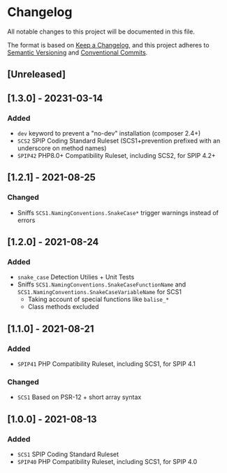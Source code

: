 # Changelog

All notable changes to this project will be documented in this file.

The format is based on [Keep a Changelog](https://keepachangelog.com/en/1.0.0/),
and this project adheres to [Semantic Versioning](https://semver.org/spec/v2.0.0.html) and
[Conventional Commits](https://www.conventionalcommits.org/en/v1.0.0/).

## [Unreleased]

## [1.3.0] - 20231-03-14

### Added

- `dev` keyword to prevent a "no-dev" installation (composer 2.4+)
- `SCS2` SPIP Coding Standard Ruleset (SCS1+prevention prefixed with an underscore on method names)
- `SPIP42` PHP8.0+ Compatibility Ruleset, including SCS2, for SPIP 4.2+

## [1.2.1] - 2021-08-25

### Changed

- Sniffs `SCS1.NamingConventions.SnakeCase*` trigger warnings instead of errors

## [1.2.0] - 2021-08-24

### Added

- `snake_case` Detection Utilies + Unit Tests
- Sniffs `SCS1.NamingConventions.SnakeCaseFunctionName` and `SCS1.NamingConventions.SnakeCaseVariableName` for SCS1
  - Taking account of special functions like `balise_*`
  - Class methods excluded

## [1.1.0] - 2021-08-21

### Added

- `SPIP41` PHP Compatibility Ruleset, including SCS1, for SPIP 4.1

### Changed

- `SCS1` Based on PSR-12 + short array syntax

## [1.0.0] - 2021-08-13

### Added

- `SCS1` SPIP Coding Standard Ruleset
- `SPIP40` PHP Compatibility Ruleset, including SCS1, for SPIP 4.0
